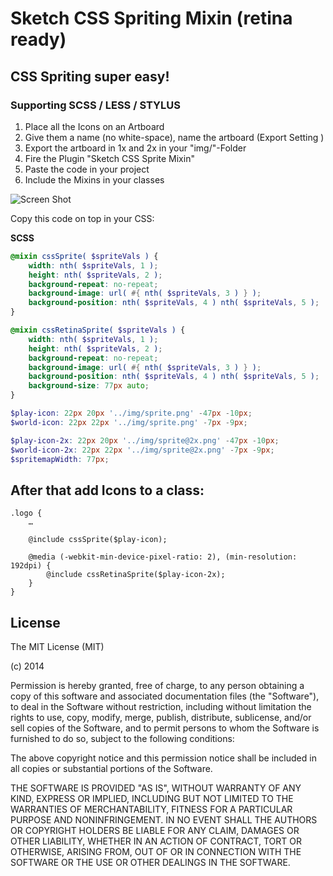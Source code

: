 Sketch CSS Spriting Mixin (retina ready)
======================================

## CSS Spriting super easy!
### Supporting SCSS / LESS / STYLUS


1. Place all the Icons on an Artboard
2. Give them a name (no white-space), name the artboard (Export Setting )
3. Export the artboard in 1x and 2x in your "img/"-Folder
4. Fire the Plugin "Sketch CSS Sprite Mixin"
5. Paste the code in your project
6. Include the Mixins in your classes


![Screen Shot](http://s4.postimg.org/gsit6dnod/Bildschirmfoto_2015_01_09_um_15_21_07.png)

Copy this code on top in your CSS:

**SCSS**

```scss
@mixin cssSprite( $spriteVals ) {
	width: nth( $spriteVals, 1 );
	height: nth( $spriteVals, 2 );
	background-repeat: no-repeat;
	background-image: url( #{ nth( $spriteVals, 3 ) } );
	background-position: nth( $spriteVals, 4 ) nth( $spriteVals, 5 );
}

@mixin cssRetinaSprite( $spriteVals ) {
	width: nth( $spriteVals, 1 );
	height: nth( $spriteVals, 2 );
	background-repeat: no-repeat;
	background-image: url( #{ nth( $spriteVals, 3 ) } );
	background-position: nth( $spriteVals, 4 ) nth( $spriteVals, 5 );
	background-size: 77px auto;
}

$play-icon: 22px 20px '../img/sprite.png' -47px -10px;
$world-icon: 22px 22px '../img/sprite.png' -7px -9px;

$play-icon-2x: 22px 20px '../img/sprite@2x.png' -47px -10px;
$world-icon-2x: 22px 22px '../img/sprite@2x.png' -7px -9px;
$spritemapWidth: 77px;
```

## After that add Icons to a class:

```
.logo {
	…

	@include cssSprite($play-icon);

	@media (-webkit-min-device-pixel-ratio: 2), (min-resolution: 192dpi) {
		@include cssRetinaSprite($play-icon-2x);
	}
}
```


## License

The MIT License (MIT)

(c) 2014

Permission is hereby granted, free of charge, to any person obtaining a copy
of this software and associated documentation files (the "Software"), to deal
in the Software without restriction, including without limitation the rights
to use, copy, modify, merge, publish, distribute, sublicense, and/or sell
copies of the Software, and to permit persons to whom the Software is
furnished to do so, subject to the following conditions:

The above copyright notice and this permission notice shall be included in all
copies or substantial portions of the Software.

THE SOFTWARE IS PROVIDED "AS IS", WITHOUT WARRANTY OF ANY KIND, EXPRESS OR
IMPLIED, INCLUDING BUT NOT LIMITED TO THE WARRANTIES OF MERCHANTABILITY,
FITNESS FOR A PARTICULAR PURPOSE AND NONINFRINGEMENT. IN NO EVENT SHALL THE
AUTHORS OR COPYRIGHT HOLDERS BE LIABLE FOR ANY CLAIM, DAMAGES OR OTHER
LIABILITY, WHETHER IN AN ACTION OF CONTRACT, TORT OR OTHERWISE, ARISING FROM,
OUT OF OR IN CONNECTION WITH THE SOFTWARE OR THE USE OR OTHER DEALINGS IN THE
SOFTWARE.